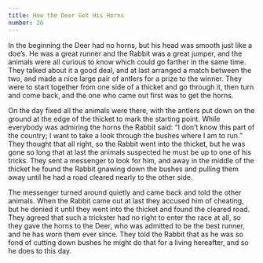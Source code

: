 ```yaml
---
title: How the Deer Got His Horns
number: 26
---
```

In the beginning the Deer had no horns, but his head was smooth just like a doe’s. He was a great runner and the Rabbit was a great jumper, and the animals were all curious to know which could go farther in the same time. They talked about it a good deal, and at last arranged a match between the two, and made a nice large pair of antlers for a prize to the winner. They were to start together from one side of a thicket and go through it, then turn and come back, and the one who came out first was to get the horns.

On the day fixed all the animals were there, with the antlers put down on the ground at the edge of the thicket to mark the starting point. While everybody was admiring the horns the Rabbit said: “I don’t know this part of the country; I want to take a look through the bushes where I am to run.” They thought that all right, so the Rabbit went into the thicket, but he was gone so long that at last the animals suspected he must be up to one of his tricks. They sent a messenger to look for him, and away in the middle of the thicket he found the Rabbit gnawing down the bushes and pulling them away until he had a road cleared nearly to the other side.

The messenger turned around quietly and came back and told the other animals. When the Rabbit came out at last they accused him of cheating, but he denied it until they went into the thicket and found the cleared road. They agreed that such a trickster had no right to enter the race at all, so they gave the horns to the Deer, who was admitted to be the best runner, and he has worn them ever since. They told the Rabbit that as he was so fond of cutting down bushes he might do that for a living hereafter, and so he does to this day.
